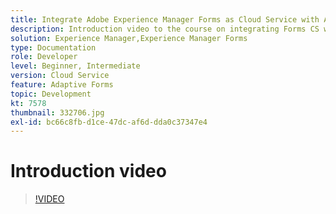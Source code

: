 ```yaml
---
title: Integrate Adobe Experience Manager Forms as Cloud Service with Adobe Sign
description: Introduction video to the course on integrating Forms CS with Adobe Sign
solution: Experience Manager,Experience Manager Forms
type: Documentation
role: Developer
level: Beginner, Intermediate
version: Cloud Service
feature: Adaptive Forms
topic: Development
kt: 7578
thumbnail: 332706.jpg
exl-id: bc66c8fb-d1ce-47dc-af6d-dda0c37347e4
---
```

# Introduction video


>[!VIDEO](https://video.tv.adobe.com/v/332706?quality=12&learn=on)
